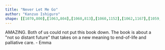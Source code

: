 ```yaml
---
title: "Never Let Me Go"
author: "Kanzuo Ishiguro"
shape: [[1070,800],[1063,804],[1060,813],[1060,1152],[1062,1167],[1059,1216],[1058,1269],[1059,1317],[1057,1472],[1057,1630],[1061,1648],[1067,1652],[1124,1651],[1130,1646],[1131,1624],[1130,1422],[1132,1243],[1131,1173],[1133,1141],[1132,1128],[1134,1008],[1134,806],[1131,802],[1122,800],[1072,800]]
---
```

AMAZING.  Both of us could not put this book down.  The book is about a "not so distant future" that takes on a new meaning to end-of-life and palliative care. - Emma
